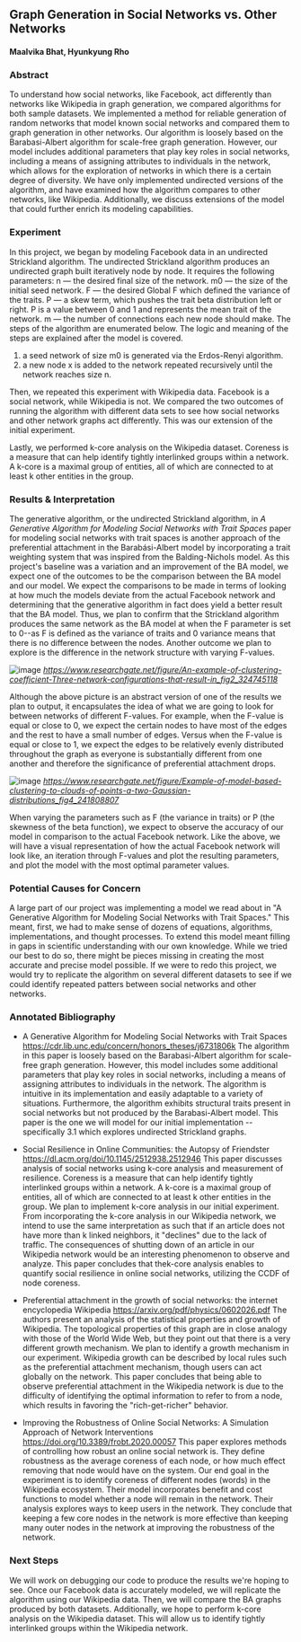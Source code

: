 ## Graph Generation in Social Networks vs. Other Networks
#### Maalvika Bhat, Hyunkyung Rho

### Abstract
To understand how social networks, like Facebook, act differently than networks like Wikipedia in graph generation, we compared algorithms for both sample datasets. We implemented a method for reliable generation of random networks that model known social networks and compared them to graph generation in other networks. Our algorithm is loosely based on the Barabasi-Albert algorithm for scale-free graph generation. However, our model includes additional parameters that play key roles in social networks, including a means of assigning attributes to individuals in the network, which allows for the exploration of networks in which there is a certain degree of
diversity. We have only implemented undirected versions of the algorithm, and have examined how the algorithm compares to other networks, like Wikipedia. Additionally, we discuss extensions of the model that could further enrich its modeling capabilities. 

### Experiment
In this project, we began by modeling Facebook data in an undirected Strickland algorithm. 
The undirected Strickland algorithm produces an undirected graph built iteratively node by node. It requires the following parameters: 
n — the desired final size of the network.
m0 — the size of the initial seed network.
F — the desired Global F which defined the variance of the traits.
P — a skew term, which pushes the trait beta distribution left or right. P is a value between 0 and 1
and represents the mean trait of the network.
m — the number of connections each new node should make.
The steps of the algorithm are enumerated below. The logic and meaning of the steps are explained after
the model is covered.
1. a seed network of size m0 is generated via the Erdos-Renyi algorithm.
2. a new node x is added to the network repeated recursively until the network reaches size n.

Then, we repeated this experiment with Wikipedia data. Facebook is a social network, while Wikipedia is not. 
We compared the two outcomes of running the algorithm with different data sets to see how social networks and other network graphs act differently.
This was our extension of the initial experiment. 

Lastly, we performed k-core analysis on the Wikipedia dataset. Coreness is a measure that can help identify tightly interlinked groups within a network. 
A k-core is a maximal group of entities, all of which are connected to at least k other entities in the group. 

### Results & Interpretation
The generative algorithm, or the undirected Strickland algorithm, in *A Generative Algorithm for Modeling Social Networks with Trait Spaces*
 paper for modeling social networks with trait spaces is another approach of the preferential attachment in the Barabási-Albert model by incorporating a trait weighting system that was inspired from the Balding-Nichols model. As this project's baseline was a variation and an improvement of the BA model, we expect one of the outcomes to be the comparison between the BA model and our model. We expect the comparisons to be made in terms of looking at how much the models deviate from the actual Facebook network and determining that the generative algorithm in fact does yield a better result that the BA model. 
Thus, we plan to confirm that the Strickland algorithm produces the same network as the BA model at when the F parameter is set to 0--as F is defined as the variance of traits and 0 variance means that there is no difference between the nodes.
Another outcome we plan to explore is the difference in the network structure with varying F-values. 

![image](https://www.researchgate.net/profile/Guilherme-Ferraz-De-Arruda/publication/324745118/figure/fig2/AS:619148942012418@1524628019444/An-example-of-clustering-coefficient-Three-network-configurations-that-result-in.png)
*https://www.researchgate.net/figure/An-example-of-clustering-coefficient-Three-network-configurations-that-result-in_fig2_324745118*

Although the above picture is an abstract version of one of the results we plan to output, it encapsulates the idea of what we are going to look for between networks of different F-values. For example, when the F-value is equal or close to 0, we expect the certain nodes to have most of the edges and the rest to have a small number of edges. Versus when the F-value is equal or close to 1, we expect the edges to be relatively evenly distributed throughout the graph as everyone is substantially different from one another and therefore the significance of preferential attachment drops. 

![image](https://www.researchgate.net/profile/Daniela-Ushizima/publication/241808807/figure/fig4/AS:298711151333383@1448229696584/Example-of-model-based-clustering-to-clouds-of-points-a-two-Gaussian-distributions.png)
*https://www.researchgate.net/figure/Example-of-model-based-clustering-to-clouds-of-points-a-two-Gaussian-distributions_fig4_241808807*

When varying the parameters such as F (the variance in traits) or P (the skewness of the beta function), we expect to observe the accuracy of our model in comparison to the actual Facebook network. Like the above, we will have a visual representation of how the actual Facebook network will look like, an iteration through F-values and plot the resulting parameters, and plot the model with the most optimal parameter values.

### Potential Causes for Concern
A large part of our project was implementing a model we read about in "A Generative Algorithm for Modeling Social Networks with Trait Spaces." This meant, first, we had to make sense of dozens of equations, algorithms, implementations, and thought processes. To extend this model meant filling in gaps in scientific understanding with our own knowledge. While we tried our best to do so, there might be pieces missing in creating the most accurate and precise model possible. 
If we were to redo this project, we would try to replicate the algorithm on several different datasets to see if we could identify repeated patters between social networks and other networks. 

### Annotated Bibliography 

- A Generative Algorithm for Modeling Social Networks with Trait Spaces https://cdr.lib.unc.edu/concern/honors_theses/j6731806k
The algorithm in this paper is loosely based on the Barabasi-Albert algorithm for scale-free graph generation. 
However, this model includes some additional parameters that play key roles in social networks, including a means of assigning attributes to individuals in the network.
The algorithm is intuitive in its implementation and easily adaptable to a variety of situations. 
Furthermore, the algorithm exhibits structural traits present in social networks but not produced by the Barabasi-Albert model. 
This paper is the one we will model for our initial implementation -- specifically 3.1 which explores undirected Strickland graphs. 

- Social Resilience in Online Communities: the Autopsy of Friendster 
https://dl.acm.org/doi/10.1145/2512938.2512946
This paper discusses analysis of social networks using k-core analysis and measurement of resilience. Coreness is a measure that can help identify tightly interlinked groups within a network. A k-core is a maximal group of entities, all of which are connected to at least k other entities in the group. 
We plan to implement k-core analysis in our initial experiment. From incorporating the k-core analysis in our Wikipedia network, we intend to use the same interpretation as such that if an article does not have more than k linked neighbors, it "declines" due to the lack of traffic. The consequences of shutting down of an article in our Wikipedia network would be an interesting phenomenon to observe and analyze. This paper concludes that thek-core analysis enables to quantify social resilience in online social networks, utilizing the CCDF of node coreness.
 
- Preferential attachment in the growth of social networks: the internet encyclopedia Wikipedia 
https://arxiv.org/pdf/physics/0602026.pdf
The authors present an analysis of the statistical properties and growth of Wikipedia. The topological properties of this graph are in close analogy with those of the World Wide Web, but they point out that there is a very different growth mechanism. We plan to identify a growth mechanism in our experiment. Wikipedia growth can be described by local rules such as the preferential attachment mechanism, though users can act globally on the network. This paper concludes that being able to observe preferential attachment in the Wikipedia network is due to the difficulty of identifying the optimal information to refer to from a node, which results in favoring the "rich-get-richer" behavior.
 
- Improving the Robustness of Online Social Networks: A Simulation Approach of Network Interventions 
https://doi.org/10.3389/frobt.2020.00057 
This paper explores methods of controlling how robust an online social network is. They define robustness as the average coreness of each node, or how much effect removing that node would have on the system. Our end goal in the experiment is to identify coreness of different nodes (words) in the Wikipedia ecosystem. Their model incorporates benefit and cost functions to model whether a node will remain in the network. Their analysis explores ways to keep users in the network. They conclude that keeping a few core nodes in the network is more effective than keeping many outer nodes in the network at improving the robustness of the network. 


### Next Steps
We will work on debugging our code to produce the results we're hoping to see. Once our Facebook data is accurately modeled, we will replicate the algorithm using our Wikipedia data. Then, we will compare the BA graphs produced by both datasets. Additionally, we hope to perform k-core analysis on the Wikipedia dataset. This will allow us to identify tightly interlinked groups within the Wikipedia network. 
